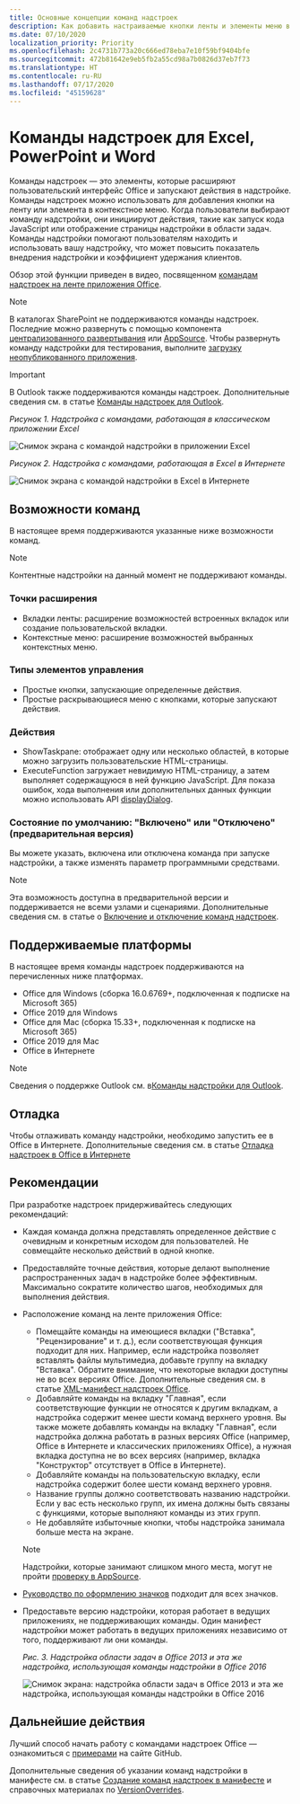 ```yaml
---
title: Основные концепции команд надстроек
description: Как добавить настраиваемые кнопки ленты и элементы меню в Office в составе надстройки Office
ms.date: 07/10/2020
localization_priority: Priority
ms.openlocfilehash: 2c4731b773a20c666ed78eba7e10f59bf9404bfe
ms.sourcegitcommit: 472b81642e9eb5fb2a55cd98a7b0826d37eb7f73
ms.translationtype: HT
ms.contentlocale: ru-RU
ms.lasthandoff: 07/17/2020
ms.locfileid: "45159628"
---
```

# <a name="add-in-commands-for-excel-powerpoint-and-word"></a>Команды надстроек для Excel, PowerPoint и Word

Команды надстроек — это элементы, которые расширяют пользовательский интерфейс Office и запускают действия в надстройке. Команды надстроек можно использовать для добавления кнопки на ленту или элемента в контекстное меню. Когда пользователи выбирают команду надстройки, они инициируют действия, такие как запуск кода JavaScript или отображение страницы надстройки в области задач. Команды надстройки помогают пользователям находить и использовать вашу надстройку, что может повысить показатель внедрения надстройки и коэффициент удержания клиентов.

Обзор этой функции приведен в видео, посвященном [командам надстроек на ленте приложения Office](https://channel9.msdn.com/events/Build/2016/P551).

> [!NOTE]
> В каталогах SharePoint не поддерживаются команды надстроек. Последние можно развернуть с помощью компонента [централизованного развертывания](../publish/centralized-deployment.md) или [AppSource](/office/dev/store/submit-to-appsource-via-partner-center). Чтобы развернуть команду надстройки для тестирования, выполните [загрузку неопубликованного приложения](../testing/create-a-network-shared-folder-catalog-for-task-pane-and-content-add-ins.md).

> [!IMPORTANT]
> В Outlook также поддерживаются команды надстроек. Дополнительные сведения см. в статье [Команды надстроек для Outlook](../outlook/add-in-commands-for-outlook.md).

*Рисунок 1. Надстройка с командами, работающая в классическом приложении Excel*

![Снимок экрана с командой надстройки в приложении Excel](../images/add-in-commands-1.png)

*Рисунок 2. Надстройка с командами, работающая в Excel в Интернете*

![Снимок экрана с командой надстройки в Excel в Интернете](../images/add-in-commands-2.png)

## <a name="command-capabilities"></a>Возможности команд

В настоящее время поддерживаются указанные ниже возможности команд.

> [!NOTE]
> Контентные надстройки на данный момент не поддерживают команды.

### <a name="extension-points"></a>Точки расширения

- Вкладки ленты: расширение возможностей встроенных вкладок или создание пользовательской вкладки.
- Контекстные меню: расширение возможностей выбранных контекстных меню.

### <a name="control-types"></a>Типы элементов управления

- Простые кнопки, запускающие определенные действия.
- Простые раскрывающиеся меню с кнопками, которые запускают действия.

### <a name="actions"></a>Действия

- ShowTaskpane: отображает одну или несколько областей, в которые можно загрузить пользовательские HTML-страницы.
- ExecuteFunction загружает невидимую HTML-страницу, а затем выполняет содержащуюся в ней функцию JavaScript. Для показа ошибок, хода выполнения или дополнительных данных функции можно использовать API [displayDialog](/javascript/api/office/office.ui).  

### <a name="default-enabled-or-disabled-status-preview"></a>Состояние по умолчанию: "Включено" или "Отключено" (предварительная версия)

Вы можете указать, включена или отключена команда при запуске надстройки, а также изменять параметр программными средствами.

> [!NOTE]
> Эта возможность доступна в предварительной версии и поддерживается не всеми узлами и сценариями. Дополнительные сведения см. в статье о [Включение и отключение команд надстроек](disable-add-in-commands.md).

## <a name="supported-platforms"></a>Поддерживаемые платформы

В настоящее время команды надстроек поддерживаются на перечисленных ниже платформах.

- Office для Windows (сборка 16.0.6769+, подключенная к подписке на Microsoft 365)
- Office 2019 для Windows
- Office для Mac (сборка 15.33+, подключенная к подписке на Microsoft 365)
- Office 2019 для Mac
- Office в Интернете

> [!NOTE]
> Сведения о поддержке Outlook см. в[Команды надстройки для Outlook](../outlook/add-in-commands-for-outlook.md).

## <a name="debugging"></a>Отладка

Чтобы отлаживать команду надстройки, необходимо запустить ее в Office в Интернете. Дополнительные сведения см. в статье [Отладка надстроек в Office в Интернете](../testing/debug-add-ins-in-office-online.md)

## <a name="best-practices"></a>Рекомендации

При разработке надстроек придерживайтесь следующих рекомендаций:

- Каждая команда должна представлять определенное действие с очевидным и конкретным исходом для пользователей. Не совмещайте несколько действий в одной кнопке.
- Предоставляйте точные действия, которые делают выполнение распространенных задач в надстройке более эффективным. Максимально сократите количество шагов, необходимых для выполнения действия.
- Расположение команд на ленте приложения Office:
    - Помещайте команды на имеющиеся вкладки ("Вставка", "Рецензирование" и т. д.), если соответствующая функция подходит для них. Например, если надстройка позволяет вставлять файлы мультимедиа, добавьте группу на вкладку "Вставка". Обратите внимание, что некоторые вкладки доступны не во всех версиях Office. Дополнительные сведения см. в статье [XML-манифест надстроек Office](../develop/add-in-manifests.md).
    - Добавляйте команды на вкладку "Главная", если соответствующие функции не относятся к другим вкладкам, а надстройка содержит менее шести команд верхнего уровня. Вы также можете добавлять команды на вкладку "Главная", если надстройка должна работать в разных версиях Office (например, Office в Интернете и классических приложениях Office), а нужная вкладка доступна не во всех версиях (например, вкладка "Конструктор" отсутствует в Office в Интернете).  
    - Добавляйте команды на пользовательскую вкладку, если надстройка содержит более шести команд верхнего уровня.
    - Название группы должно соответствовать названию надстройки. Если у вас есть несколько групп, их имена должны быть связаны с функциями, которые выполняют команды из этих групп.
    - Не добавляйте избыточные кнопки, чтобы надстройка занимала больше места на экране.

     > [!NOTE]
     > Надстройки, которые занимают слишком много места, могут не пройти [проверку в AppSource](/legal/marketplace/certification-policies).

- [Руководство по оформлению значков](add-in-icons.md) подходит для всех значков.
- Предоставьте версию надстройки, которая работает в ведущих приложениях, не поддерживающих команды. Один манифест надстройки может работать в ведущих приложениях независимо от того, поддерживают ли они команды.

   *Рис. 3. Надстройка области задач в Office 2013 и эта же надстройка, использующая команды надстройки в Office 2016*

   ![Снимок экрана: надстройка области задач в Office 2013 и эта же надстройка, использующая команды надстройки в Office 2016](../images/office-task-pane-add-ins.png)


## <a name="next-steps"></a>Дальнейшие действия

Лучший способ начать работу с командами надстроек Office — ознакомиться с [примерами](https://github.com/OfficeDev/Office-Add-in-Commands-Samples/) на сайте GitHub.

Дополнительные сведения об указании команд надстройки в манифесте см. в статье [Создание команд надстроек в манифесте](../develop/create-addin-commands.md) и справочных материалах по [VersionOverrides](../reference/manifest/versionoverrides.md).
